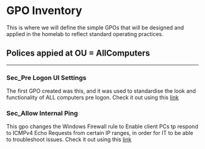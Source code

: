 # GPO Inventory

This is where we will define the simple GPOs that will be designed and applied in the homelab to reflect standard operating practices.

## Polices appied at OU = AllComputers

---

### Sec_Pre Logon UI Settings

The first GPO created was this, and it was used to standardise the look and functionality of ALL computers pre logon. Check it out using this [link](pre-logon-ui-settings.md)

### Sec_Allow Internal Ping

This gpo changes the Windows Firewall rule to Enable client PCs tp respond to ICMPv4 Echo Requests from certain IP ranges, in order for IT to be able to troubleshoot issues. Check it out using this [link](allow-internal-ping.md)